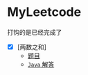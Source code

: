# MyLeetcode

打钩的是已经完成了

- [x] [两数之和]
    - [题目](./src/main/java/com/xiaojinzi/question/%E4%B8%A4%E6%95%B0%E4%B9%8B%E5%92%8C.md)
    - [`Java` 解答](./src/main/java/com/xiaojinzi/%E4%B8%A4%E6%95%B0%E4%B9%8B%E5%92%8C.java)